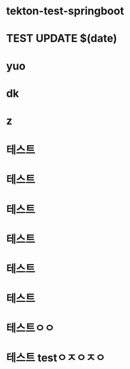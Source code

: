 # tekton-test-springboot
# TEST UPDATE $(date)
# yuo
# dk
# z
# 테스트
# 테스트
# 테스트
# 테스트
# 테스트
# 테스트
# 테스트ㅇㅇ
# 테스트 testㅇㅈㅇㅈㅇ